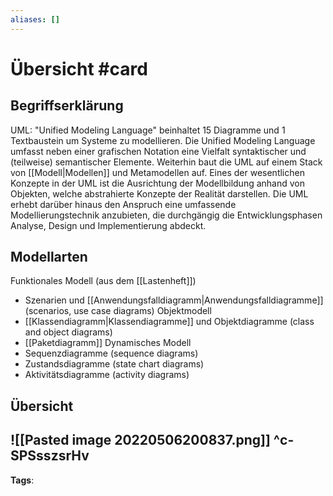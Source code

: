 ```yaml
---
aliases: []
---
```


# Übersicht #card
## Begriffserklärung
UML: "Unified Modeling Language" beinhaltet 15 Diagramme und 1 Textbaustein um Systeme zu modellieren.
Die Unified Modeling Language umfasst neben einer grafischen Notation eine Vielfalt syntaktischer und (teilweise) semantischer Elemente. Weiterhin baut die UML auf einem Stack von [[Modell|Modellen]] und Metamodellen auf. Eines der wesentlichen Konzepte in der UML ist die Ausrichtung der Modellbildung anhand von Objekten, welche abstrahierte Konzepte der Realität darstellen. Die UML erhebt darüber hinaus den Anspruch eine umfassende Modellierungstechnik anzubieten, die durchgängig die Entwicklungsphasen Analyse, Design und Implementierung abdeckt.
## Modellarten
Funktionales Modell (aus dem [[Lastenheft]])
- Szenarien und [[Anwendungsfalldiagramm|Anwendungsfalldiagramme]] (scenarios, use case diagrams)
Objektmodell
- [[Klassendiagramm|Klassendiagramme]] und Objektdiagramme (class and object diagrams)
- [[Paketdiagramm]]
Dynamisches Modell
- Sequenzdiagramme (sequence diagrams)
- Zustandsdiagramme (state chart diagrams)
- Aktivitätsdiagramme (activity diagrams)
## Übersicht
![[Pasted image 20220506200837.png]]
^c-SPSsszsrHv
---
**Tags**: 
